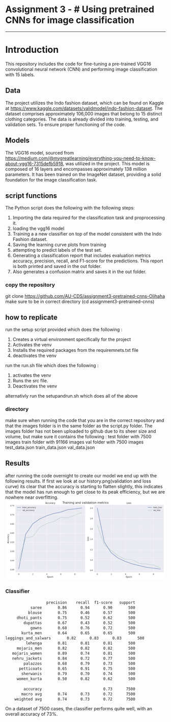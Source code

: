 # Assignment 3 - # Using pretrained CNNs for image classification

---
# Introduction
This repository includes the code for fine-tuning a pre-trained VGG16 convolutional neural network (CNN) and performing image classification with 15 labels.


## Data
The project utilizes the Indo fashion dataset, which can be found on Kaggle at https://www.kaggle.com/datasets/validmodel/indo-fashion-dataset. The dataset comprises approximately 106,000 images that belong to 15 distinct clothing categories. The data is already divided into training, testing, and validation sets. To ensure proper functioning of the code.


## Models
The VGG16 model, sourced from https://medium.com/@mygreatlearning/everything-you-need-to-know-about-vgg16-7315defb5918, was utilized in the project. This model is composed of 16 layers and encompasses approximately 138 million parameters. It has been trained on the ImageNet dataset, providing a solid foundation for the image classification task.

## script functions
The Python script does the following with the following steps:
1. Importing the data required for the classification task and proprocessing it.
2. loading the vgg16 model
3. Training a a new classifier on top of the model consistent with the Indo Fashion dataset.
4. Saving the learning curve plots from training
5. attempting to predict labels of the test set.
6. Generating a classification report that includes evaluation metrics accuracy, precision, recall, and F1-score for the predictions. This report is both printed and saved in the out folder.
7. Also generates a confusion matrix and saves it in the out folder.

### copy the repository 
git clone https://github.com/AU-CDS/assignment3-pretrained-cnns-Olihaha
make sure to be in correct directory
(cd assignment3-pretrained-cnns)

## how to replicate 
run the setup script provided which does the following : 
1. Creates a virtual environment specifically for the project
2. Activates the venv
3. Installs the required packages from the requiremnets.txt file
4. deactivates the venv

run the run.sh file which does the following : 
1. activates the venv
2. Runs the src file.
3. Deactivates the venv

alternativly run the setupandrun.sh which does all of the above


### directory
make sure when running the code that you are in the correct repository and that the images folder is in the same folder as the script.py folder. 
The images folder has not been uploaded to github due to its sheer size and volume, but make sure it contains the following : 
test folder with 7500 images 
train folder with 91166 images
val folder with 7500 images
test_data.json
train_data.json
val_data.json

## Results
after running the code overnight to create our model we end up with the following results. If first we look at our history.png(validation and loss curve) its clear that the accuracy is starting to flatten slightly, this indicates that the model has run enough to get close to its peak efficiency, but we are nowhere near overfitting. 
![history](out/History.png)


### Classifier
                      precision    recall  f1-score   support
               saree       0.86      0.94      0.90       500
              blouse       0.75      0.46      0.57       500
         dhoti_pants       0.75      0.52      0.62       500
            dupattas       0.67      0.43      0.52       500
               gowns       0.68      0.76      0.72       500
           kurta_men       0.64      0.65      0.65       500
    leggings_and_salwars       0.82      0.83      0.83       500
             lehenga       0.81      0.81      0.81       500
         mojaris_men       0.82      0.82      0.82       500
       mojaris_women       0.89      0.74      0.81       500
       nehru_jackets       0.84      0.72      0.77       500
            palazzos       0.68      0.79      0.73       500
          petticoats       0.65      0.91      0.75       500
           sherwanis       0.79      0.70      0.74       500
         women_kurta       0.50      0.82      0.62       500

            accuracy                           0.73      7500
           macro avg       0.74      0.73      0.72      7500
        weighted avg       0.74      0.73      0.72      7500

On a dataset of 7500 cases, the classifier performs quite well, with an overall accuracy of 73%. 